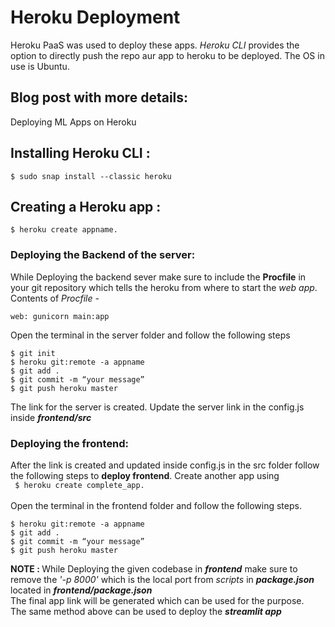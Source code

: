 # Heroku Deployment
Heroku PaaS was used to deploy these apps. <i>Heroku CLI</i> provides the option to directly push the repo aur app to heroku to be deployed. The OS in use is Ubuntu.
## Blog post with more details:
Deploying ML Apps on Heroku
## Installing Heroku CLI : 
```$ sudo snap install --classic heroku```

## Creating a Heroku app :
``` $ heroku create appname. ```
### Deploying the Backend of the server:
While Deploying the backend sever make sure to include the <b>Procfile</b> in your git repository which tells the heroku from where to start the <i>web app</i>. Contents of <i>Procfile - </i><br>
``` 
web: gunicorn main:app
```
Open the terminal in the server folder and follow the following steps
``` 
$ git init
$ heroku git:remote -a appname
$ git add .
$ git commit -m “your message”
$ git push heroku master 
```
The link for the server is created. Update the server link in the config.js inside <i><b>frontend/src</b></i>
### Deploying the frontend:
After the link is created and updated inside config.js in the src folder follow the following steps to <b>deploy frontend</b>. Create another app using <br>
``` $ heroku create complete_app.```<br><br>
Open the terminal in the frontend folder and follow the following steps.
```$ git init
$ heroku git:remote -a appname
$ git add .
$ git commit -m “your message”
$ git push heroku master 
```
<b>NOTE : </b> While Deploying the given codebase in <b><i>frontend</b></i> make sure to remove the <i>'-p 8000'</i> which is the local port from <i>scripts</i> in <i><b>package.json</i></b> located in <b><i>frontend/package.json</b></i><br>
The final app link will be generated which can be used for the purpose.<br>
The same method above can be used to deploy the <i><b>streamlit app<i><b>
